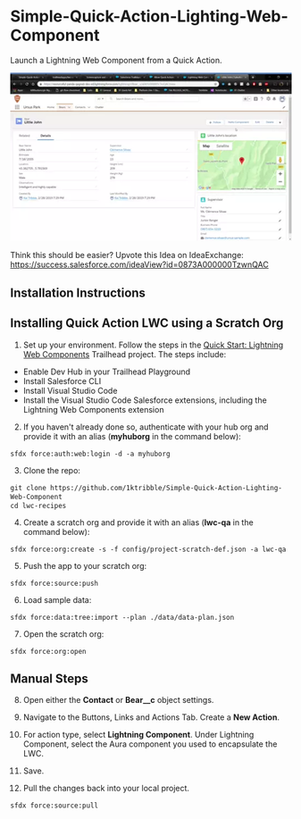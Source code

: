 # Simple-Quick-Action-Lighting-Web-Component
Launch a Lightning Web Component from a Quick Action.

![qa-gif](quick-action-gif.webp)

Think this should be easier? Upvote this Idea on IdeaExchange: 
https://success.salesforce.com/ideaView?id=0873A000000TzwnQAC

## Installation Instructions

## Installing Quick Action LWC using a Scratch Org

1. Set up your environment. Follow the steps in the [Quick Start: Lightning Web Components](https://trailhead.salesforce.com/content/learn/projects/quick-start-lightning-web-components/) Trailhead project. The steps include:

-   Enable Dev Hub in your Trailhead Playground
-   Install Salesforce CLI
-   Install Visual Studio Code
-   Install the Visual Studio Code Salesforce extensions, including the Lightning Web Components extension

2. If you haven't already done so, authenticate with your hub org and provide it with an alias (**myhuborg** in the command below):

```
sfdx force:auth:web:login -d -a myhuborg
```

3. Clone the repo:

```
git clone https://github.com/1ktribble/Simple-Quick-Action-Lighting-Web-Component
cd lwc-recipes
```

4. Create a scratch org and provide it with an alias (**lwc-qa** in the command below):

```
sfdx force:org:create -s -f config/project-scratch-def.json -a lwc-qa
```

5. Push the app to your scratch org:

```
sfdx force:source:push
```

6. Load sample data:

```
sfdx force:data:tree:import --plan ./data/data-plan.json
```

7. Open the scratch org:

```
sfdx force:org:open
```

## Manual Steps

8. Open either the **Contact** or **Bear__c** object settings. 

9. Navigate to the Buttons, Links and Actions Tab. Create a **New Action**.

10. For action type, select **Lightning Component**. Under Lightning Component, select the Aura component you used to encapsulate the LWC.

11. Save.

12. Pull the changes back into your local project.

```
sfdx force:source:pull
```